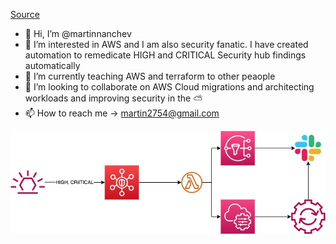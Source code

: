 [Source](https://gfycat.com/meagerhardtofindalbertosaurus-hello-there-star-wars-prequelmemes)
- 👋 Hi, I’m @martinnanchev
- 👀 I’m interested in AWS and I am also security fanatic. I have created automation to remedicate HIGH and CRITICAL Security hub findings automatically
- 🌱 I’m currently teaching AWS and terraform to other peaople
- 💞️ I’m looking to collaborate on AWS Cloud migrations and architecting workloads and improving security in the ⛅
- 📫 How to reach me -> martin2754@gmail.com

<!---
martinnanchev/martinnanchev is a ✨ special ✨ repository because its `README.md` (this file) appears on your GitHub profile.
You can click the Preview link to take a look at your changes.
--->
![alt text](./aws.jpeg)
